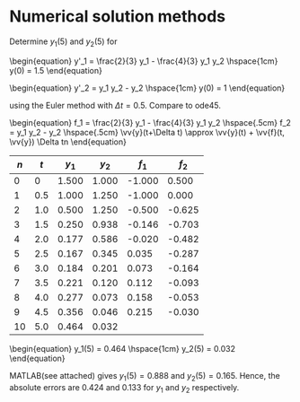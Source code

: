 # Numerical solution methods
Determine $y_1(5)$ and $y_2(5)$ for 

\begin{equation}
y'_1 = \frac{2}{3} y_1 - \frac{4}{3} y_1 y_2 \hspace{1cm} y(0) = 1.5
\end{equation}

\begin{equation}
y'_2 = y_1 y_2 - y_2 \hspace{1cm} y(0) = 1 
\end{equation}

using the Euler method with $\Delta t = 0.5$. Compare to ode45.

\begin{equation}
f_1 = \frac{2}{3} y_1 - \frac{4}{3} y_1 y_2 \hspace{.5cm} f_2 = y_1 y_2 - y_2 \hspace{.5cm} \vv{y}(t+\Delta t) \approx \vv{y}(t) + \vv{f}(t, \vv{y}) \Delta tn
\end{equation}

| $n$ | $t$ | $y_1$ | $y_2$ | $f_1$ | $f_2$ |
|-----|-----|-------|-------|-------|-------|
| 0   | 0   | 1.500 | 1.000 |-1.000 | 0.500 |
| 1   | 0.5 | 1.000 | 1.250 |-1.000 | 0.000 |
| 2   | 1.0 | 0.500 | 1.250 |-0.500 |-0.625 |
| 3   | 1.5 | 0.250 | 0.938 |-0.146 |-0.703 |
| 4   | 2.0 | 0.177 | 0.586 |-0.020 |-0.482 |
| 5   | 2.5 | 0.167 | 0.345 | 0.035 |-0.287 |
| 6   | 3.0 | 0.184 | 0.201 | 0.073 |-0.164 |
| 7   | 3.5 | 0.221 | 0.120 | 0.112 |-0.093 |
| 8   | 4.0 | 0.277 | 0.073 | 0.158 |-0.053 |
| 9   | 4.5 | 0.356 | 0.046 | 0.215 |-0.030 |
| 10  | 5.0 | 0.464 | 0.032 |       |       |

\begin{equation}
y_1(5) = 0.464 \hspace{1cm} y_2(5) = 0.032
\end{equation}

MATLAB(see attached) gives $y_1(5) = 0.888$ and $y_2(5) = 0.165$.
Hence, the absolute errors are 0.424 and 0.133 for $y_1$ and $y_2$ respectively.
